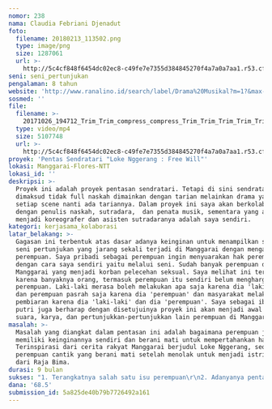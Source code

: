 ```yaml
---
nomor: 238
nama: Claudia Febriani Djenadut
foto:
  filename: 20180213_113502.png
  type: image/png
  size: 1287061
  url: >-
    http://5c4cf848f6454dc02ec8-c49fe7e7355d384845270f4a7a0a7aa1.r53.cf2.rackcdn.com/16918f0e-4f14-4ebe-991b-9e90ba60b15b/20180213_113502.png
seni: seni_pertunjukan
pengalaman: 8 tahun
website: 'http://www.ranalino.id/search/label/Drama%20Musikal?m=1?&max-results=7'
sosmed: ''
file:
  filename: >-
    20171026_194712_Trim_Trim_compress_compress_Trim_Trim_Trim_Trim_Trim_compress(1)_Trim_Trim.mp4
  type: video/mp4
  size: 5107748
  url: >-
    http://5c4cf848f6454dc02ec8-c49fe7e7355d384845270f4a7a0a7aa1.r53.cf2.rackcdn.com/4ee45a89-5ef1-48fc-9786-dd1dbbd49f6b/20171026_194712_Trim_Trim_compress_compress_Trim_Trim_Trim_Trim_Trim_compress(1)_Trim_Trim.mp4
proyek: 'Pentas Sendratari "Loke Nggerang : Free Will"'
lokasi: Manggarai-Flores-NTT
lokasi_id: ''
deskripsi: >-
  Proyek ini adalah proyek pentasan sendratari. Tetapi di sini sendratari yang
  dimaksud tidak full naskah dimainkan dengan tarian melainkan drama yang di
  setiap scene nanti ada tariannya. Dalam proyek ini saya akan berkolaborasi
  dengan penulis naskah, sutradara,  dan penata musik, sementara yang akan
  menjadi koreografer dan asisten sutradaranya adalah saya sendiri.
kategori: kerjasama_kolaborasi
latar_belakang: >-
  Gagasan ini terbentuk atas dasar adanya keinginan untuk menampilkan sebuah
  seni pertunjukan yang jarang sekali terjadi di Manggarai dengan mengangkat isu
  perempuan. Saya pribadi sebagai perempuan ingin menyuarakan hak perempuan
  dengan cara saya sendiri yaitu melalui seni. Sudah banyak perempuan di
  Manggarai yang menjadi korban pelecehan seksual. Saya melihat ini terjadi
  karena banyaknya orang, termasuk perempuan itu sendiri belum menghargai hak
  perempuan. Laki-laki merasa boleh melakukan apa saja karena dia 'laki-laki'
  dan perempuan pasrah saja karena dia 'perempuan' dan masyarakat melakukan
  pembiaran karena dia 'laki-laki' dan dia 'perempuan'. Saya sebagai ibu dari 1
  putri juga berharap dengan disetujuinya proyek ini akan menjadi awal dari
  suara, karya, dan pertunjukkan-pertunjukkan lain perempuan di Manggarai.
masalah: >-
  Masalah yang diangkat dalam pentasan ini adalah bagaimana perempuan juga
  memiliki keinginannya sendiri dan berani mati untuk mempertahankan haknya.
  Terinspirasi dari cerita rakyat Manggarai berjudul Loke Nggerang, seorang
  perempuan cantik yang berani mati setelah menolak untuk menjadi istri ke-2
  dari Raja Bima.
durasi: 9 bulan
sukses: "1. Terangkatnya salah satu isu perempuan\r\n2. Adanyanya pentas seni budaya yang jarang diadakan di Manggarai"
dana: '68.5'
submission_id: 5a825de40b79b7726492a161
---
```

